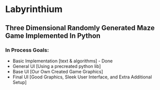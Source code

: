 # Labyrinthium
## Three Dimensional Randomly Generated Maze Game Implemented In Python
### In Process Goals:
* Basic Implementation [text & algorithms] - Done
* General UI [Using a precreated python lib]
* Base UI [Our Own Created Game Graphics]
* Final UI [Good Graphics, Sleek User Interface, and Extra Additional Setup]
